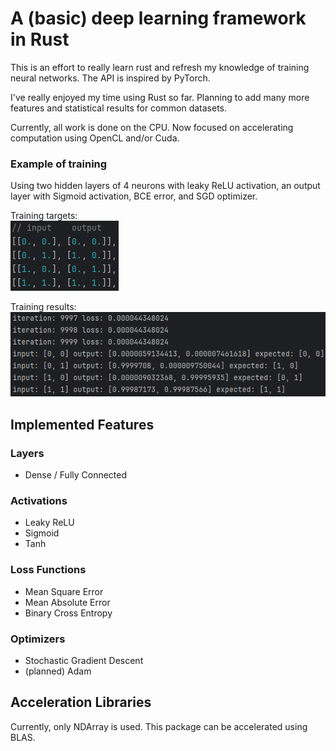 # A (basic) deep learning framework in Rust
This is an effort to really learn rust and refresh my knowledge of training neural networks. The API is inspired by PyTorch.

I've really enjoyed my time using Rust so far. Planning to add many more features and statistical results for common datasets.

Currently, all work is done on the CPU. Now focused on accelerating computation using OpenCL and/or Cuda.

### Example of training
Using two hidden layers of 4 neurons with leaky ReLU activation, an output layer with Sigmoid activation, BCE error, and SGD optimizer.

Training targets:\
![training target](./readme_assets/simple_example-target.png)

Training results:\
![training result](./readme_assets/simple_example-result.png)


## Implemented Features
### Layers

- Dense / Fully Connected

### Activations

- Leaky ReLU
- Sigmoid
- Tanh

### Loss Functions

- Mean Square Error
- Mean Absolute Error
- Binary Cross Entropy

### Optimizers

- Stochastic Gradient Descent
- (planned) Adam


## Acceleration Libraries
Currently, only NDArray is used. This package can be accelerated using BLAS.
